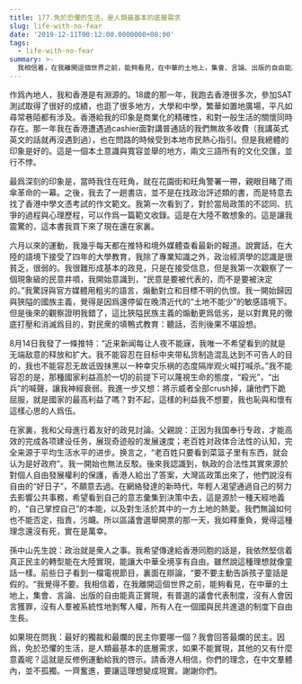 ```yaml
---
title: 177.免於恐懼的生活，是人類最基本的底層需求
slug: life-with-no-fear
date: '2019-12-11T00:12:00.0000000+08:00'
tags:
  - life-with-no-fear
summary: >-
  我相信着，在我離開這個世界之前，能夠看見，在中華的土地上，集會、言論、出版的自由能真正實現，有普選的議會代表制度，沒有人會因言獲罪，沒有人羣被系統性地剝奪人權，所有人在一個國與民共進退的制度下自由生長。
---
```

作爲內地人，我和香港是有淵源的。18歲的那一年，我跑去香港很多次，參加SAT測試取得了很好的成績，也逛了很多地方，大學和中學，繁華如置地廣場，平凡如尋常巷陌都有涉及。香港給我的印象是商業化的精確性，和對一般生活的關懷同時存在。那一年我在香港遭遇過cashier面對講普通話的我們無故多收費（我講英式英文的話就再沒遇到過），也在問路的時候受到本地市民熱心指引。但是我總體的印象是好的。這是一個本土意識與寬容並舉的地方，兩文三語所有的文化交匯，並行不悖。



最爲深刻的印象是，當時我住在旺角，就在花園街和旺角警署一帶，親眼目睹了雨傘革命的一幕。之後，我去了一趟書店，並不是在找政治評述類的書，而是特意去找了香港中學文憑考試的作文範文。我第一次看到了，對於當局政策的不認同、抗爭的過程與心理歷程，可以作爲一篇範文收錄。這是在大陸不敢想象的。這是讓我震驚的，這本書我買下來了現在還在家裏。



六月以來的運動，我幾乎每天都在推特和境外媒體查看最新的報道。說實話，在大陸的語境下接受了四年的大學教育，我除了專業知識之外，政治經濟學的認識是很貧乏，很弱的。我很難形成基本的政見，只是在接受信息，但是我第一次觀察了一個現象級的民意井噴，我開始意識到，“民意是要被代表的，而不是要被決定的。”我驚訝與官方媒體用粗劣的語言，煽動對立和目標不明的仇恨。我一開始歸因與狹隘的國族主義，覺得是因爲還停留在晚清近代的“土地不能少”的敏感語境下。但是後來的觀察證明我錯了，這比狹隘民族主義的煽動更爲低劣，是以對異見的徹底打壓和消滅爲目的，對民衆的填鴨式教育：聽話，否則後果不堪設想。



8月14日我發了一條推特：“近来新闻每让人夜不能寐，我唯一不希望看到的就是无端敌意的释放和扩大。我不能容忍在目标中夹带私货制造混乱达到不可告人的目的，我也不能容忍无故诋毁抹黑以一种幸灾乐祸的态度隔岸观火喊打喊杀。”我不能容忍的是，那種國家利益高於一切的前提下可以蔑視生命的態度，“殺光”，“出兵”的喊聲，讓我神經衰弱。我進一步又想：將示威者全部crush掉，讓他們下跪屈服，就是國家的最高利益了嗎？對不起，這樣的利益我不想要，我也恥與和懷有這樣心思的人爲伍。



在家裏，我和父母進行着友好的政見討論。父親說：正因为我国奉行专政，才能高效的完成各项建设任务，展现奇迹般的发展速度；老百姓对政体合法性的认知，完全来源于平均生活水平的进步。换言之，“老百姓只要看到菜篮子里有东西，就会认为是好政府”。我一開始也無法反駁。後來我認識到，執政的合法性其實來源於對個人自由發展權利的保護，香港人給出了答案，大灣區政策出來了，他們說沒有自由的“好日子”，不願意去過。在網絡發達的新時代，年輕人渴望通過自己的努力去影響公共事務，希望看到自己的意志彙集到決策中去，這是源於一種天經地義的，“自己掌控自己”的本能，以及對生活於其中的一方土地的熱愛。我們無論如何也不能否定，指責，污衊。所以區議會選舉開票的那一天，我如釋重負，覺得這種理念還沒有死，實在是萬幸。



孫中山先生說：政治就是衆人之事。我希望傳達給香港同胞的話是，我依然堅信着真正民主的轉型能在大陸實現，能讓大中華全境享有自由。雖然說這種理想就像童話一樣。前些日子看到一檔電視節目，裏面在辯論，“要不要主動告訴孩子童話是假的。“我覺得不要。我相信着，在我離開這個世界之前，能夠看見，在中華的土地上，集會、言論、出版的自由能真正實現，有普選的議會代表制度，沒有人會因言獲罪，沒有人羣被系統性地剝奪人權，所有人在一個國與民共進退的制度下自由生長。



如果現在問我：最好的獨裁和最爛的民主你要哪一個？我會回答最爛的民主。因爲，免於恐懼的生活，是人類最基本的底層需求，如果不能實現，其他的又有什麼意義呢？這就是反修例運動給我的啓示。請香港人相信，你們的理念，在中文羣體內，並不孤獨。一齊奮進，要讓這理想變成現實。謝謝你們。
